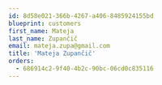 ```yaml
---
id: 8d58e021-366b-4267-a406-8485924155bd
blueprint: customers
first_name: Mateja
last_name: Zupančič
email: mateja.zupa@gmail.com
title: 'Mateja Zupančič'
orders:
  - 686914c2-9f40-4b2c-90bc-06cd0c835116
---
```

